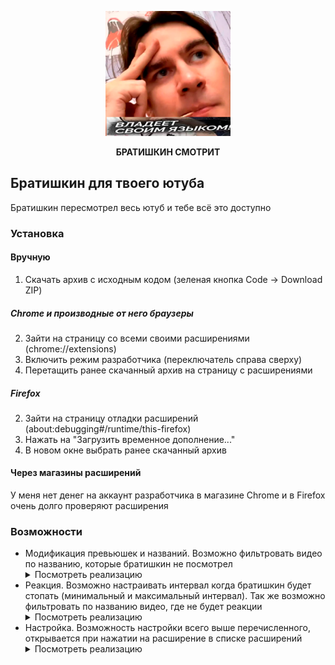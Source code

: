 <p align="center">
  <img src="icons/icon.png" width="200" alt="БРАТИШКИН СМОТРИТ" />
</p>
<p align="center"><b>БРАТИШКИН СМОТРИТ</b></p>

## Братишкин для твоего ютуба
Братишкин пересмотрел весь ютуб и тебе всё это доступно

### Установка

#### Вручную
1. Скачать архив с исходным кодом (зеленая кнопка Code -> Download ZIP)

##### Chrome и производные от него браузеры

2. Зайти на страницу со всеми своими расширениями (chrome://extensions)
3. Включить режим разработчика (переключатель справа сверху)
4. Перетащить ранее скачанный архив на страницу с расширениями

##### Firefox

2. Зайти на страницу отладки расширений (about:debugging#/runtime/this-firefox)
3. Нажать на "Загрузить временное дополнение..."
4. В новом окне выбрать ранее скачанный архив

#### Через магазины расширений
У меня нет денег на аккаунт разработчика в магазине Chrome и в Firefox очень долго проверяют расширения

### Возможности
* Модификация превьюшек и названий.
  Возможно фильтровать видео по названию, которые братишкин не посмотрел
  <details>
    <summary>Посмотреть реализацию</summary>
    <img src="https://github.com/user-attachments/assets/7da138b4-e5e5-458a-a4ea-106e1a4f6aae" alt="Превью реализация" width="450" />
  </details>
* Реакция.
  Возможно настраивать интервал когда братишкин будет стопать (минимальный и максимальный интервал).
  Так же возможно фильтровать по названию видео, где не будет реакции
  <details>
    <summary>Посмотреть реализацию</summary>
    <video src="https://github.com/user-attachments/assets/7d802159-b9c4-43a2-a4d1-219e35e898bc" />
  </details>
* Настройка.
  Возможность настройки всего выше перечисленного, открывается при нажатии на расширение в списке расширений
  <details>
    <summary>Посмотреть реализацию</summary>
    <img src="https://github.com/user-attachments/assets/4d888629-6726-40d5-b92e-5fa8ac3d0acb" alt="Настройки реализация" width="250" />
  </details>
